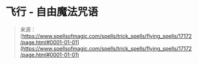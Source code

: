 <!--yml

category: 未分类

date: 2024-06-12 18:58:06

-->

# 飞行 - 自由魔法咒语

> 来源：[https://www.spellsofmagic.com/spells/trick_spells/flying_spells/17172/page.html#0001-01-01](https://www.spellsofmagic.com/spells/trick_spells/flying_spells/17172/page.html#0001-01-01)
